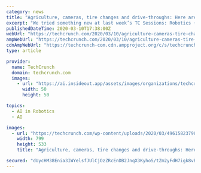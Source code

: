```yaml
---
category: news
title: "Agriculture, cameras, tire changes and drive-throughs: Here are our robotics pitch-off winners"
excerpt: "We tried something new at last week’s TC Sessions: Robotics + AI. For the first time ever, we incorporated a pitch-off into the event. With a site as embedded in the startup world, it made sense to find a way to give some stage time to some early-stage startups. On Monday night, I was joined by Aaron Jacobson (NEA), Jennifer Roberts (Grit ..."
publishedDateTime: 2020-03-10T17:38:00Z
webUrl: "https://techcrunch.com/2020/03/10/agriculture-cameras-tire-changes-and-drive-throughs-here-are-our-robotics-pitch-off-winners/"
ampWebUrl: "https://techcrunch.com/2020/03/10/agriculture-cameras-tire-changes-and-drive-throughs-here-are-our-robotics-pitch-off-winners/amp/"
cdnAmpWebUrl: "https://techcrunch-com.cdn.ampproject.org/c/s/techcrunch.com/2020/03/10/agriculture-cameras-tire-changes-and-drive-throughs-here-are-our-robotics-pitch-off-winners/amp/"
type: article

provider:
  name: TechCrunch
  domain: techcrunch.com
  images:
    - url: "https://ai.insideout.app/assets/images/organizations/techcrunch.com-50x50.jpg"
      width: 50
      height: 50

topics:
  - AI in Robotics
  - AI

images:
  - url: "https://techcrunch.com/wp-content/uploads/2020/03/49615823798_a99646b439_c.jpg"
    width: 799
    height: 533
    title: "Agriculture, cameras, tire changes and drive-throughs: Here are our robotics pitch-off winners"

secured: "dUycHM38Enia3IWYelsfJUlCjOzZRcEnDB2JnqX3KyhoS/tZm2yFdH7igk8vB0OtQX0k3jsg1YVfvY9IPNavRD5GjHZCyGmhFBpr7X96esk5Hi0/7s/oP6MJDWOQbr0e8twzD4AkilBPZSvxxKduVPcaZH7NCDTlgrxaeuUs+6LK+9kOt83MqYZKc3D7RrFTldF0N8vrg3or/kbLUmEJXo2l6E5YUoVbyLoW4jlc5gyTiiBQWtvZ4a0Ri15XGTsehATanzSXuSCcuY6oMZu67YX/YlHS/iguKdNjBgNFZjVGXSfqs/ricVbd2pkna9lE;tMWrjYmWbkZRvdW1UrQyPQ=="
---
```


